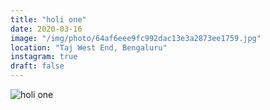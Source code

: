 ```yaml
---
title: "holi one"
date: 2020-03-16
image: "/img/photo/64af6eee9fc992dac13e3a2873ee1759.jpg"
location: "Taj West End, Bengaluru"
instagram: true
draft: false
---
```


![holi one](/img/photo/64af6eee9fc992dac13e3a2873ee1759.jpg)
